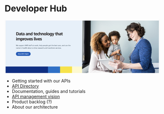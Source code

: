 # Developer Hub

![](../../artifacts/hub2.png)

- Getting started with our APIs
- [API Directory](https://api.gov.bc.ca/devportal/api-directory)
- Documentation, guides and tutorials
- [API management vision](./api-management-vision)
- Product backlog (?)
- About our architecture
